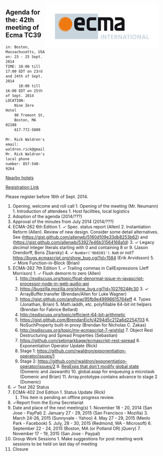 <img src="../images/Ecma_RVB-003.jpg"
     align="right" alt="" />

## Agenda for the: 42th meeting of Ecma TC39

    in: Boston, Massachusetts, USA
    on: 23 - 25 Sept. 2014
    TIME: 10:00 till 17:00 EDT on 23rd and 24th of Sept. 2014
          10:00 till 16:00 EDT on 25th of Sept. 2014
    LOCATION:
        Nine Zero Hotel
        90 Tremont St, 
        Boston, MA 02108
        617-772-5800

    Mr. Rick Waldron's email: waldron.rick@gmail.com
    Mr. Rick Waldron's local phone number: 857-540-9264

[Nearby hotels](https://www.google.com/webhp?#q=hotels+near+90+Tremont+St%2C+Boston%2C+MA+02108)

[Registration Link](https://ecma.doodle.com/8ip6v2r78a42vauu)

Please register before 16th of Sept. 2014.

  1. Opening, welcome and roll call
    1. Opening of the meeting (Mr. Neumann)
    1. Introduction of attendees
    1. Host facilities, local logistics
  1. Adoption of the agenda (2014/???)
  1. Approval of the minutes from July 2014 (2014/???)
  1. ECMA-262 6th Edition
    1. ✓ Spec. status report (Allen)
    2. Instantiation Reform (Allen). Review of new design. Consider some detail alternatives. See (https://gist.github.com/allenwb/5160d109e33db8253b62) and (https://gist.github.com/allenwb/53927e46b31564168a1d)
    3. ✓ Legacy *decimal* integer literals starting with 0 and containing 8 or 9. (Jason Orendorff, Boris Zbarsky)
    4. ✓ `Number('0b0101')`. `NaN` or not? https://bugs.ecmascript.org/show_bug.cgi?id=1584 (Erik Arvidsson)
    5. ✓ More Function-in-Block (Brian)
  1. ECMA-262 7th Edition
    1. ✓ Trailing commas in CallExpressions (Jeff Morrison)
    1. ✓ Flush demorm to zero (Allen)
      1. http://esdiscuss.org/topic/float-denormal-issue-in-javascript-processor-node-in-web-audio-api
      2. https://bugzilla.mozilla.org/show_bug.cgi?id=1027624#c30
    3. ✓ ArrayBuffer.transfer (Brendan/Allen for Luke Wagner)
      1. https://gist.github.com/andhow/95fb9e49996615764eff
    4. Types (Jonathan, Brian)
    5. Math.iaddh, etc. polyfillable 64-bit int helpers (Brendan for Fabrice Bellard)
      1. http://esdiscuss.org/topic/efficient-64-bit-arithmetic
      2. https://gist.github.com/BrendanEich/4294d5c212a6d2254703
    6. NoSuchProperty built-in proxy (Brendan for Nicholas C. Zakas)
      1. http://esdiscuss.org/topic/my-ecmascript-7-wishlist
    7. Object Rest Destructuring and Spread Properties (Sebastian)
      1. https://github.com/sebmarkbage/ecmascript-rest-spread
    8. Exponentiation Operator Update (Rick)
      1. Stage 1: https://github.com/rwaldron/exponentiation-operator/issues/1
      2. Stage 2: https://github.com/rwaldron/exponentiation-operator/issues/2
    9. [RegExps that don't modify global state](http://esdiscuss.org/topic/regexps-that-don-t-modify-global-state) (Domenic and Jaswanth)
    10. global.asap for enqueuing a microtask (Domenic and Brian)
    11. Array.prototype.contains advance to stage 2 (Domenic)
  1. ✓ Test 262 Status
  1. ECMA-402 2nd Edition
    1. Status Update (Rick)
      1. This item is pending an offline progress review.
  1. ✓Report from the Ecma Secretariat
  1. Date and place of the next meeting(s)
    1. November 18 - 20, 2014 (San Jose - PayPal)
    2. January 27 - 29, 2015 (San Francisco - Mozilla)
    3. March 24-26, 2015 (Sunnyvale - Yahoo)
    4. May 27 - 29, 2015 (Menlo Park - Facebook)
    5. July, 28 - 30, 2015 (Redmond, WA - Microsoft)
    6. September 22  - 24, 2015 (Boston, MA (or Potland OR) jQuery)
    7. November 17 - 19, 2015 (San Jose - Paypal)
  1.  Group Work Sessions
    1.  Make suggestions for post meeting work sessions to be held on last day of meeting
  1.  Closure
